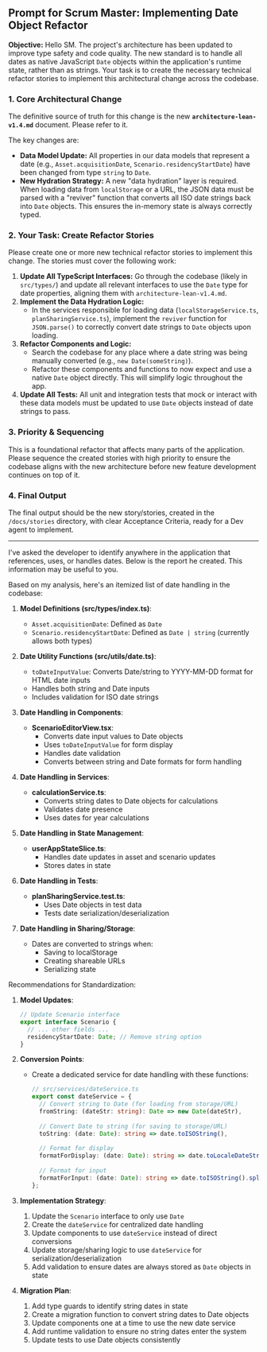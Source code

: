 ## Prompt for Scrum Master: Implementing Date Object Refactor

**Objective:** Hello SM. The project's architecture has been updated to improve type safety and code quality. The new standard is to handle all dates as native JavaScript `Date` objects within the application's runtime state, rather than as strings. Your task is to create the necessary technical refactor stories to implement this architectural change across the codebase.

### 1. Core Architectural Change

The definitive source of truth for this change is the new **`architecture-lean-v1.4.md`** document. Please refer to it.

The key changes are:
* **Data Model Update:** All properties in our data models that represent a date (e.g., `Asset.acquisitionDate`, `Scenario.residencyStartDate`) have been changed from type `string` to `Date`.
* **New Hydration Strategy:** A new "data hydration" layer is required. When loading data from `localStorage` or a URL, the JSON data must be parsed with a "reviver" function that converts all ISO date strings back into `Date` objects. This ensures the in-memory state is always correctly typed.

### 2. Your Task: Create Refactor Stories

Please create one or more new technical refactor stories to implement this change. The stories must cover the following work:

1.  **Update All TypeScript Interfaces:** Go through the codebase (likely in `src/types/`) and update all relevant interfaces to use the `Date` type for date properties, aligning them with `architecture-lean-v1.4.md`.
2.  **Implement the Data Hydration Logic:**
    * In the services responsible for loading data (`localStorageService.ts`, `planSharingService.ts`), implement the `reviver` function for `JSON.parse()` to correctly convert date strings to `Date` objects upon loading.
3.  **Refactor Components and Logic:**
    * Search the codebase for any place where a date string was being manually converted (e.g., `new Date(someString)`).
    * Refactor these components and functions to now expect and use a native `Date` object directly. This will simplify logic throughout the app.
4.  **Update All Tests:** All unit and integration tests that mock or interact with these data models must be updated to use `Date` objects instead of date strings to pass.

### 3. Priority & Sequencing

This is a foundational refactor that affects many parts of the application. Please sequence the created stories with high priority to ensure the codebase aligns with the new architecture before new feature development continues on top of it.

### 4. Final Output

The final output should be the new story/stories, created in the `/docs/stories` directory, with clear Acceptance Criteria, ready for a Dev agent to implement.


---

I've asked the developer to identify anywhere in the application that references, uses, or handles dates. Below is the report he created. This information may be useful to you.

Based on my analysis, here's an itemized list of date handling in the codebase:

1. **Model Definitions (src/types/index.ts)**:
   - `Asset.acquisitionDate`: Defined as `Date`
   - `Scenario.residencyStartDate`: Defined as `Date | string` (currently allows both types)

2. **Date Utility Functions (src/utils/date.ts)**:
   - `toDateInputValue`: Converts Date/string to YYYY-MM-DD format for HTML date inputs
   - Handles both string and Date inputs
   - Includes validation for ISO date strings

3. **Date Handling in Components**:
   - **ScenarioEditorView.tsx**:
     - Converts date input values to Date objects
     - Uses `toDateInputValue` for form display
     - Handles date validation
     - Converts between string and Date formats for form handling

4. **Date Handling in Services**:
   - **calculationService.ts**:
     - Converts string dates to Date objects for calculations
     - Validates date presence
     - Uses dates for year calculations

5. **Date Handling in State Management**:
   - **userAppStateSlice.ts**:
     - Handles date updates in asset and scenario updates
     - Stores dates in state

6. **Date Handling in Tests**:
   - **planSharingService.test.ts**:
     - Uses Date objects in test data
     - Tests date serialization/deserialization

7. **Date Handling in Sharing/Storage**:
   - Dates are converted to strings when:
     - Saving to localStorage
     - Creating shareable URLs
     - Serializing state

Recommendations for Standardization:

1. **Model Updates**:
   ```typescript
   // Update Scenario interface
   export interface Scenario {
     // ... other fields ...
     residencyStartDate: Date; // Remove string option
   }
   ```

2. **Conversion Points**:
   - Create a dedicated service for date handling with these functions:
     ```typescript
     // src/services/dateService.ts
     export const dateService = {
       // Convert string to Date (for loading from storage/URL)
       fromString: (dateStr: string): Date => new Date(dateStr),
       
       // Convert Date to string (for saving to storage/URL)
       toString: (date: Date): string => date.toISOString(),
       
       // Format for display
       formatForDisplay: (date: Date): string => date.toLocaleDateString(),
       
       // Format for input
       formatForInput: (date: Date): string => date.toISOString().split('T')[0]
     };
     ```

3. **Implementation Strategy**:
   1. Update the `Scenario` interface to only use `Date`
   2. Create the `dateService` for centralized date handling
   3. Update components to use `dateService` instead of direct conversions
   4. Update storage/sharing logic to use `dateService` for serialization/deserialization
   5. Add validation to ensure dates are always stored as `Date` objects in state

4. **Migration Plan**:
   1. Add type guards to identify string dates in state
   2. Create a migration function to convert string dates to Date objects
   3. Update components one at a time to use the new date service
   4. Add runtime validation to ensure no string dates enter the system
   5. Update tests to use Date objects consistently
